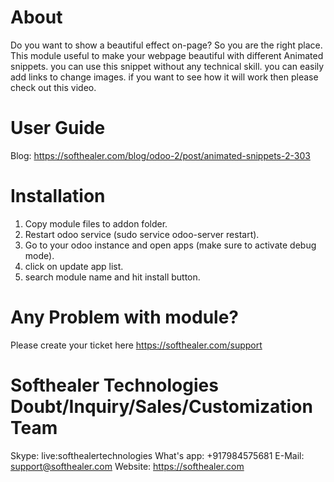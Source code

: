 About
============
 Do you want to show a beautiful effect on-page? So you are the right place. This module useful to make your webpage beautiful with different Animated snippets. you can use this snippet without any technical skill. you can easily add links to change images. if you want to see how it will work then please check out this video.

User Guide
============
Blog: https://softhealer.com/blog/odoo-2/post/animated-snippets-2-303
                
Installation
============
1) Copy module files to addon folder.
2) Restart odoo service (sudo service odoo-server restart).
3) Go to your odoo instance and open apps (make sure to activate debug mode).
4) click on update app list. 
5) search module name and hit install button.

Any Problem with module?
=====================================
Please create your ticket here https://softhealer.com/support

Softhealer Technologies Doubt/Inquiry/Sales/Customization Team
=====================================
Skype: live:softhealertechnologies
What's app: +917984575681
E-Mail: support@softhealer.com
Website: https://softhealer.com
